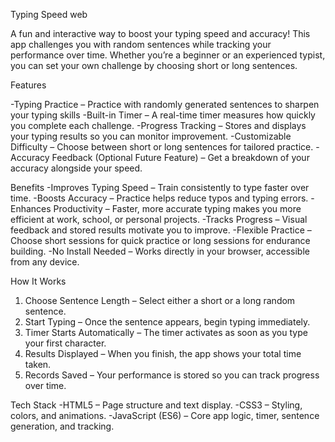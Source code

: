 Typing Speed web

A fun and interactive way to boost your typing speed and accuracy!
This app challenges you with random sentences while tracking your performance over time. Whether you’re a beginner or an experienced typist, you can set your own challenge by choosing short or long sentences.

Features

-Typing Practice – Practice with randomly generated sentences to sharpen your typing skills
-Built-in Timer – A real-time timer measures how quickly you complete each challenge.
-Progress Tracking – Stores and displays your typing results so you can monitor improvement.
-Customizable Difficulty – Choose between short or long sentences for tailored practice.
-Accuracy Feedback (Optional Future Feature) – Get a breakdown of your accuracy alongside your speed.

Benefits
-Improves Typing Speed – Train consistently to type faster over time.
-Boosts Accuracy – Practice helps reduce typos and typing errors.
-Enhances Productivity – Faster, more accurate typing makes you more efficient at work, school, or personal projects.
-Tracks Progress – Visual feedback and stored results motivate you to improve.
-Flexible Practice – Choose short sessions for quick practice or long sessions for endurance building.
-No Install Needed – Works directly in your browser, accessible from any device.

How It Works
1. Choose Sentence Length – Select either a short or a long random sentence.
2. Start Typing – Once the sentence appears, begin typing immediately.
3. Timer Starts Automatically – The timer activates as soon as you type your first character.
4. Results Displayed – When you finish, the app shows your total time taken.
5. Records Saved – Your performance is stored so you can track progress over time.

Tech Stack
-HTML5 – Page structure and text display.
-CSS3 – Styling, colors, and animations.
-JavaScript (ES6) – Core app logic, timer, sentence generation, and tracking.
